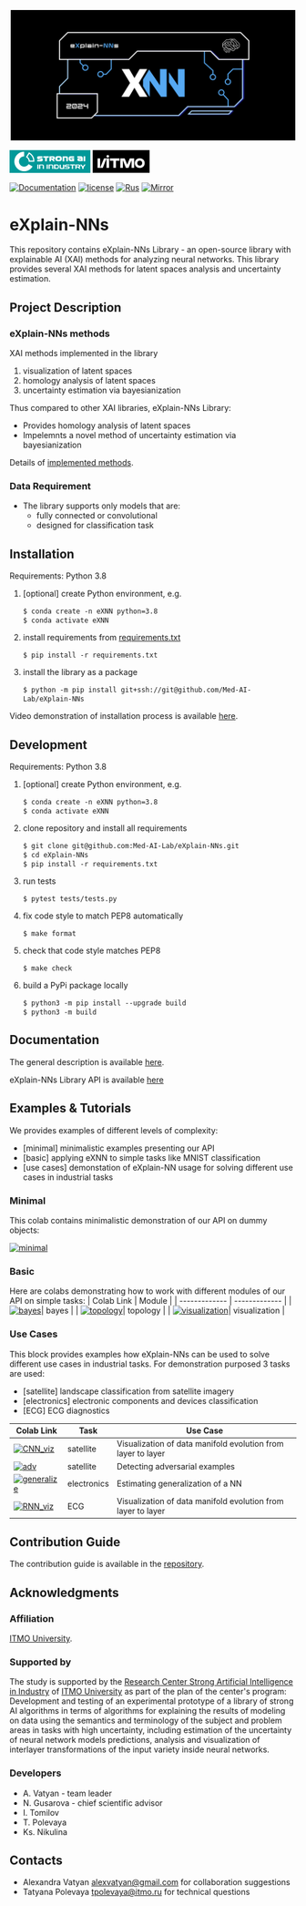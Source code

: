 <p align="center">
    <img src="/docs/banner.png" width="500">
</p>

[![SAI](https://github.com/ITMO-NSS-team/open-source-ops/blob/master/badges/SAI_badge_flat.svg)](https://sai.itmo.ru/)
[![ITMO](https://github.com/ITMO-NSS-team/open-source-ops/blob/master/badges/ITMO_badge_flat_rus.svg)](https://en.itmo.ru/en/)

[![Documentation](https://github.com/aimclub/eXplain-NNs/actions/workflows/pages/pages-build-deployment/badge.svg)](https://med-ai-lab.github.io/eXplain-NNs-documentation/)
[![license](https://img.shields.io/github/license/aimclub/eXplain-NNs)](https://github.com/aimclub/eXplain-NNs/blob/main/LICENSE)
[![Rus](https://img.shields.io/badge/lang-ru-yellow.svg)](/README.md)
[![Mirror](https://img.shields.io/badge/mirror-GitLab-orange)](https://gitlab.actcognitive.org/itmo-sai-code/eXplain-NNs)

# eXplain-NNs
This repository contains eXplain-NNs Library - an open-source library with explainable AI (XAI) methods for analyzing neural networks. This library provides several XAI methods for latent spaces analysis and uncertainty estimation.

## Project Description

### eXplain-NNs methods
XAI methods implemented in the library
1. visualization of latent spaces
1. homology analysis of latent spaces
1. uncertainty estimation via bayesianization

Thus compared to other XAI libraries, eXplain-NNs Library:
* Provides homology analysis of latent spaces
* Impelemnts a novel method of uncertainty estimation via bayesianization

Details of [implemented methods](/docs/methods.md).

### Data Requirement
* The library supports only models that are:
    * fully connected or convolutional
    * designed for classification task

## Installation
Requirements: Python 3.8
1. [optional] create Python environment, e.g.
    ```
    $ conda create -n eXNN python=3.8
    $ conda activate eXNN
    ```
1. install requirements from [requirements.txt](/requirements.txt)
    ```
    $ pip install -r requirements.txt
    ```
1. install the library as a package
    ```
    $ python -m pip install git+ssh://git@github.com/Med-AI-Lab/eXplain-NNs
    ```

Video demonstration of installation process is available [here](https://drive.google.com/file/d/1Sv8UiRwWfMLJ0kOSYHB_PgILHzNcqfs0/view?usp=sharing).


## Development
Requirements: Python 3.8
1. [optional] create Python environment, e.g.
    ```
    $ conda create -n eXNN python=3.8
    $ conda activate eXNN
    ```
1. clone repository and install all requirements
    ```
    $ git clone git@github.com:Med-AI-Lab/eXplain-NNs.git
    $ cd eXplain-NNs
    $ pip install -r requirements.txt
    ```
1. run tests
    ```
    $ pytest tests/tests.py
    ```
1. fix code style to match PEP8 automatically
    ```
    $ make format
    ```
1. check that code style matches PEP8
    ```
    $ make check
    ```
1. build a PyPi package locally
    ```
    $ python3 -m pip install --upgrade build
    $ python3 -m build
    ```

## Documentation
The general description is available [here](https://med-ai-lab.github.io/eXplain-NNs-documentation/).

eXplain-NNs Library API is available [here](https://med-ai-lab.github.io/eXplain-NNs-documentation/api_docs/eXNN.html)


## Examples & Tutorials
We provides examples of different levels of complexity:
* [minimal] minimalistic examples presenting our API
* [basic] applying eXNN to simple tasks like MNIST classification
* [use cases] demonstation of eXplain-NN usage for solving different use cases in industrial tasks

### Minimal
This colab contains minimalistic demonstration of our API on dummy objects:

[![minimal](https://colab.research.google.com/assets/colab-badge.svg)](https://colab.research.google.com/drive/1lOiB50LppDiiRHTv184JMuQ2IvZ4I4rp?usp=sharing)

### Basic
Here are colabs demonstrating how to work with different modules of our API on simple tasks:
| Colab Link | Module |
| ------------- | ------------- |
| [![bayes](https://colab.research.google.com/assets/colab-badge.svg)](https://colab.research.google.com/drive/1Ayd0IronxUIfnbAmWQLHiILG2qtBBpF4?usp=sharing)| bayes |
| [![topology](https://colab.research.google.com/assets/colab-badge.svg)](https://colab.research.google.com/drive/1T5ENfNaCIRI61LM2ZhtU8lfmvRmlfiEo?usp=sharing)| topology |
| [![visualization](https://colab.research.google.com/assets/colab-badge.svg)](https://colab.research.google.com/drive/1LJVdWTv-wcASSMX4is_E15TR7XJsT7W3?usp=sharing)| visualization |

### Use Cases
This block provides examples how eXplain-NNs can be used to solve different use cases in industrial tasks. For demonstration purposed 3 tasks are used:
* [satellite] landscape classification from satellite imagery
* [electronics] electronic components and devices classification
* [ECG] ECG diagnostics

| Colab Link | Task | Use Case |
| ------------- | ------------- | ------------- |
| [![CNN_viz](https://colab.research.google.com/assets/colab-badge.svg)](https://colab.research.google.com/drive/12ZJigH-0geGTefNXnCM5dQ71d4tqlf6L?usp=sharing)| satellite | Visualization of data manifold evolution from layer to layer |
| [![adv](https://colab.research.google.com/assets/colab-badge.svg)](https://colab.research.google.com/drive/1n50WUu2ZKZ6nrT9DuFD3q87m3yZvxkwm?usp=sharing) | satellite | Detecting adversarial examples |
| [![generalize](https://colab.research.google.com/assets/colab-badge.svg)](https://colab.research.google.com/drive/1mG-VrP7J7OoCvIQDl7n5YWEIdyfFg_0I?usp=sharing) | electronics | Estimating generalization of a NN |
| [![RNN_viz](https://colab.research.google.com/assets/colab-badge.svg)](https://colab.research.google.com/drive/1aAtqxQLcOsSJJumfsmS9HGLgHrOFHlfk?usp=sharing) | ECG | Visualization of data manifold evolution from layer to layer |

## Contribution Guide
The contribution guide is available in the [repository](/docs/contribution.md).

## Acknowledgments

### Affiliation
[ITMO University](https://en.itmo.ru/).

### Supported by
The study is supported by the [Research Center Strong Artificial Intelligence in Industry](<https://sai.itmo.ru/>) 
of [ITMO University](https://en.itmo.ru/) as part of the plan of the center's program: Development and testing of an experimental prototype of a library of strong AI algorithms in terms of algorithms for explaining the results of modeling on data using the semantics and terminology of the subject and problem areas in tasks with high uncertainty, including estimation of the uncertainty of neural network models predictions, analysis and visualization of interlayer transformations of the input variety inside neural networks.

### Developers
* A. Vatyan - team leader
* N. Gusarova - chief scientific advisor
* I. Tomilov
* T. Polevaya
* Ks. Nikulina

## Contacts
* Alexandra Vatyan alexvatyan@gmail.com for collaboration suggestions
* Tatyana Polevaya tpolevaya@itmo.ru for technical questions
